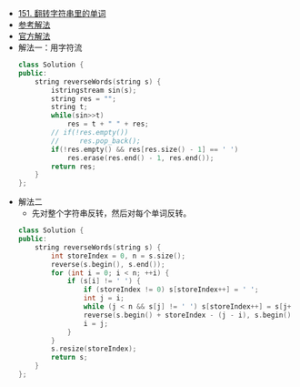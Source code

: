 - [151. 翻转字符串里的单词](https://leetcode-cn.com/problems/reverse-words-in-a-string/)
- [参考解法](https://www.cnblogs.com/grandyang/p/4606676.html)
- [官方解法](https://leetcode-cn.com/problems/reverse-words-in-a-string/solution/fan-zhuan-zi-fu-chuan-li-de-dan-ci-by-leetcode-sol/)
- 解法一：用字符流
    ```C++
    class Solution {
    public:
        string reverseWords(string s) {
            istringstream sin(s);
            string res = "";
            string t;
            while(sin>>t)
                res = t + " " + res;
            // if(!res.empty())
            //     res.pop_back();
            if(!res.empty() && res[res.size() - 1] == ' ')
                res.erase(res.end() - 1, res.end());
            return res;
        }
    };
    ```
- 解法二
    + 先对整个字符串反转，然后对每个单词反转。
    ```C++
    class Solution {
    public:
        string reverseWords(string s) {
            int storeIndex = 0, n = s.size();
            reverse(s.begin(), s.end());
            for (int i = 0; i < n; ++i) {
                if (s[i] != ' ') {
                    if (storeIndex != 0) s[storeIndex++] = ' ';
                    int j = i;
                    while (j < n && s[j] != ' ') s[storeIndex++] = s[j++];
                    reverse(s.begin() + storeIndex - (j - i), s.begin() + storeIndex);
                    i = j;
                }
            }
            s.resize(storeIndex);
            return s;
        }
    }; 
    ```